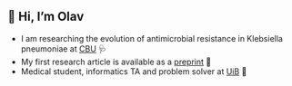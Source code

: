 ## 👋 Hi, I’m Olav

- I am researching the evolution of antimicrobial resistance in Klebsiella pneumoniae at [CBU](https://www.cbu.uib.no/johnston-group/) :stethoscope: 
- My first research article is available as a [preprint](https://www.biorxiv.org/content/10.1101/2024.03.07.583841v1) :memo:
- Medical student, informatics TA and problem solver at [UiB](https://www.uib.no/) 🏫

<!---
olavaga/olavaga is a ✨ special ✨ repository because its `README.md` (this file) appears on your GitHub profile.
You can click the Preview link to take a look at your changes.
--->
